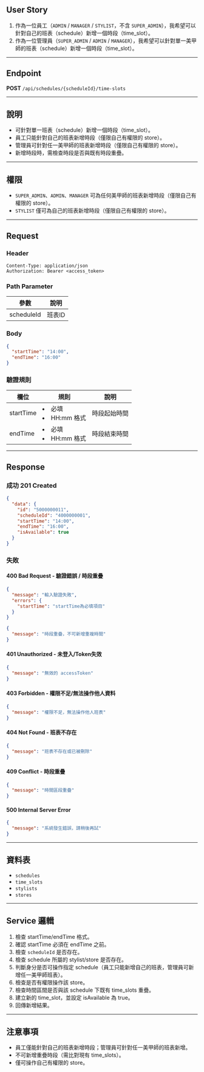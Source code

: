 ## User Story

1. 作為一位員工（`ADMIN` / `MANAGER` / `STYLIST`，不含 `SUPER_ADMIN`），我希望可以針對自己的班表（schedule）新增一個時段（time_slot）。
2. 作為一位管理員（`SUPER_ADMIN` / `ADMIN` / `MANAGER`），我希望可以針對單一美甲師的班表（schedule）新增一個時段（time_slot）。

---

## Endpoint

**POST** `/api/schedules/{scheduleId}/time-slots`

---

## 說明

- 可針對單一班表（schedule）新增一個時段（time_slot）。
- 員工只能針對自己的班表新增時段（僅限自己有權限的 store）。
- 管理員可針對任一美甲師的班表新增時段（僅限自己有權限的 store）。
- 新增時段時，需檢查時段是否與既有時段重疊。

---

## 權限

- `SUPER_ADMIN`、`ADMIN`、`MANAGER` 可為任何美甲師的班表新增時段（僅限自己有權限的 store）。
- `STYLIST` 僅可為自己的班表新增時段（僅限自己有權限的 store）。

---

## Request

### Header

```http
Content-Type: application/json
Authorization: Bearer <access_token>
```

### Path Parameter

| 參數       | 說明   |
| ---------- | ------ |
| scheduleId | 班表ID |

### Body

```json
{
  "startTime": "14:00",
  "endTime": "16:00"
}
```

### 驗證規則

| 欄位      | 規則                   | 說明         |
| --------- | ---------------------- | ------------ |
| startTime | <li>必填<li>HH:mm 格式 | 時段起始時間 |
| endTime   | <li>必填<li>HH:mm 格式 | 時段結束時間 |

---

## Response

### 成功 201 Created

```json
{
  "data": {
    "id": "5000000011",
    "scheduleId": "4000000001",
    "startTime": "14:00",
    "endTime": "16:00",
    "isAvailable": true
  }
}
```

### 失敗

#### 400 Bad Request - 驗證錯誤 / 時段重疊

```json
{
  "message": "輸入驗證失敗",
  "errors": {
    "startTime": "startTime為必填項目"
  }
}
```

```json
{
  "message": "時段重疊，不可新增重複時間"
}
```

#### 401 Unauthorized - 未登入/Token失效

```json
{
  "message": "無效的 accessToken"
}
```

#### 403 Forbidden - 權限不足/無法操作他人資料

```json
{
  "message": "權限不足，無法操作他人班表"
}
```

#### 404 Not Found - 班表不存在

```json
{
  "message": "班表不存在或已被刪除"
}
```

#### 409 Conflict - 時段重疊

```json
{
  "message": "時間區段重疊"
}
```

#### 500 Internal Server Error

```json
{
  "message": "系統發生錯誤，請稍後再試"
}
```

---

## 資料表

- `schedules`
- `time_slots`
- `stylists`
- `stores`

---

## Service 邏輯

1. 檢查 startTime/endTime 格式。
2. 確認 startTime 必須在 endTime 之前。
3. 檢查 `scheduleId` 是否存在。
4. 檢查 schedule 所屬的 stylist/store 是否存在。
5. 判斷身分是否可操作指定 schedule（員工只能新增自己的班表，管理員可新增任一美甲師班表）。
6. 檢查是否有權限操作該 store。
7. 檢查時間區間是否與該 schedule 下既有 time_slots 重疊。
8. 建立新的 time_slot，並設定 isAvailable 為 true。
9. 回傳新增結果。

---

## 注意事項

- 員工僅能針對自己的班表新增時段；管理員可針對任一美甲師的班表新增。
- 不可新增重疊時段（需比對現有 time_slots）。
- 僅可操作自己有權限的 store。

